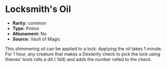
# Locksmith's Oil

* **Rarity:** common
* **Type:** Potion
* **Attunement:** No
* **Source:** Vault of Magic


This shimmering oil can be applied to a lock. Applying the oil takes 1 minute. For 1 hour, any creature that makes a Dexterity check to pick the lock using thieves' tools rolls a d4 ( 1d4) and adds the number rolled to the check.
